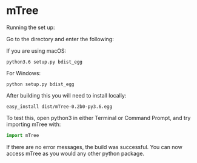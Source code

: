 # mTree

Running the set up:

Go to the directory and enter the following:

If you are using macOS:
```commandline
python3.6 setup.py bdist_egg
```

For Windows:
```commandline
python setup.py bdist_egg
```

After building this you will need to install locally:

```commandline
easy_install dist/mTree-0.2b0-py3.6.egg
```


To test this, open python3 in either Terminal or Command Prompt, and try importing mTree with:

```python
import mTree
```

If there are no error messages, the build was successful.
You can now access mTree as you would any other python package.
